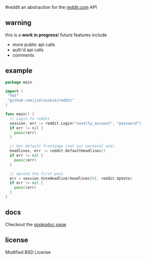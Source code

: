 #reddit
an abstraction for the [reddit.com](http://reddit.com) API

## warning

this is a **work in progress**! future features include

* more public api calls
* auth'd api calls
* comments

## example

```Go
package main

import (
 "fmt"
 "github.com/jzelinskie/reddit"
)

func main() {
  // Login to reddit
  session, err := reddit.Login("novelty_account", "password")
  if err != nil {
    panic(err)
  }

  // Get default frontpage (not our personal one)
  headlines, err := reddit.DefaultHeadlines()
  if err != nil {
    panic(err)
  }

  // Upvote the first post
  err = session.VoteHeadline(headlines[0], reddit.UpVote)
  if err != nil {
    panic(err)
  }
}
```

## docs

Checkout the [gopkgdoc page](http://go.pkgdoc.org/github.com/jzelinskie/reddit)

## license

Modified BSD License
